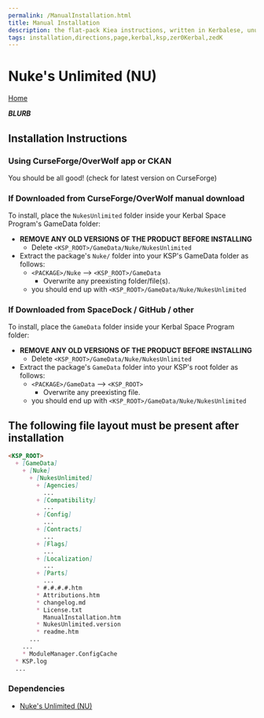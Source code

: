 ```yaml
---
permalink: /ManualInstallation.html
title: Manual Installation
description: the flat-pack Kiea instructions, written in Kerbalese, unusally present
tags: installation,directions,page,kerbal,ksp,zer0Kerbal,zedK
---
```


<!-- ManualInstallation.md v1.1.8.1
Nuke's Unlimited (NU)
created: 01 Oct 2019
updated: 29 Jul 2022 -->

<!-- based upon work by Lisias -->

# Nuke's Unlimited (NU)

[Home](./index.md)

***BLURB***

## Installation Instructions

### Using CurseForge/OverWolf app or CKAN

You should be all good! (check for latest version on CurseForge)

### If Downloaded from CurseForge/OverWolf manual download

To install, place the `NukesUnlimited` folder inside your Kerbal Space Program's GameData folder:

* **REMOVE ANY OLD VERSIONS OF THE PRODUCT BEFORE INSTALLING**
  * Delete `<KSP_ROOT>/GameData/Nuke/NukesUnlimited`
* Extract the package's `Nuke/` folder into your KSP's GameData folder as follows:
  * `<PACKAGE>/Nuke` --> `<KSP_ROOT>/GameData`
    * Overwrite any preexisting folder/file(s).
  * you should end up with `<KSP_ROOT>/GameData/Nuke/NukesUnlimited`

### If Downloaded from SpaceDock / GitHub / other

To install, place the `GameData` folder inside your Kerbal Space Program folder:

* **REMOVE ANY OLD VERSIONS OF THE PRODUCT BEFORE INSTALLING**
  * Delete `<KSP_ROOT>/GameData/Nuke/NukesUnlimited`
* Extract the package's `GameData` folder into your KSP's root folder as follows:
  * `<PACKAGE>/GameData` --> `<KSP_ROOT>`
    * Overwrite any preexisting file.
  * you should end up with `<KSP_ROOT>/GameData/Nuke/NukesUnlimited`

## The following file layout must be present after installation

```markdown
<KSP_ROOT>
  + [GameData]
    + [Nuke]
      + [NukesUnlimited]
        + [Agencies]
          ...
        + [Compatibility]
          ...
        + [Config]
          ...
        + [Contracts]
          ...
        + [Flags]
          ...
        + [Localization]
          ...
        + [Parts]
          ...
        * #.#.#.#.htm
        * Attributions.htm
        * changelog.md
        * License.txt
          ManualInstallation.htm
        * NukesUnlimited.version
        * readme.htm
      ...
    ...
    * ModuleManager.ConfigCache
  * KSP.log
  ...
```

### Dependencies

* [Nuke's Unlimited (NU)][NU]

[NU]: https://forum.kerbalspaceprogram.com/index.php?/topic/208107-*/ "Nuke's Unlimited Forum Thread"
[mm]: https://forum.kerbalspaceprogram.com/index.php?/topic/50533-*/ "Module Manager"
[mml]: https://github.com/net-lisias-ksp/ModuleManager "Module Manager /L"
